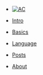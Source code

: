 <!-- docs/_sidebar.md -->

* [![AC](https://abstractcode.org/assets/aclogo-sm.png "Abstract Code")]()

* [Intro](README.md)

* [Basics](chapters/BASICS.md)

* [Language](chapters/LANGUAGE-GUIDE.md)

* [Posts](chapters/POSTS.md)

* [About](chapters/about.md)